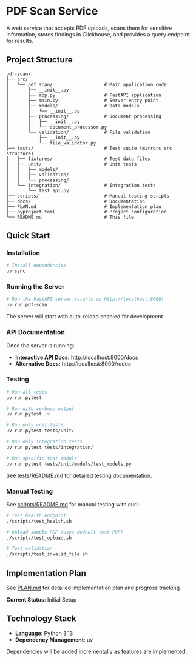 # PDF Scan Service

A web service that accepts PDF uploads, scans them for sensitive information, stores findings in Clickhouse, and provides a query endpoint for results.

## Project Structure

```
pdf-scan/
├── src/
│   └── pdf_scan/                   # Main application code
│       ├── __init__.py
│       ├── app.py                  # FastAPI application
│       ├── main.py                 # Server entry point
│       ├── models/                 # Data models
│       │   └── __init__.py
│       ├── processing/             # Document processing
│       │   ├── __init__.py
│       │   └── document_processor.py
│       └── validation/             # File validation
│           ├── __init__.py
│           └── file_validator.py
├── tests/                          # Test suite (mirrors src structure)
│   ├── fixtures/                   # Test data files
│   ├── unit/                       # Unit tests
│   │   ├── models/
│   │   ├── validation/
│   │   └── processing/
│   └── integration/                # Integration tests
│       └── test_api.py
├── scripts/                        # Manual testing scripts
├── docs/                           # Documentation
├── PLAN.md                         # Implementation plan
├── pyproject.toml                  # Project configuration
└── README.md                       # This file
```

## Quick Start

### Installation

```bash
# Install dependencies
uv sync
```

### Running the Server

```bash
# Run the FastAPI server (starts on http://localhost:8000)
uv run pdf-scan
```

The server will start with auto-reload enabled for development.

### API Documentation

Once the server is running:
- **Interactive API Docs:** http://localhost:8000/docs
- **Alternative Docs:** http://localhost:8000/redoc

### Testing

```bash
# Run all tests
uv run pytest

# Run with verbose output
uv run pytest -v

# Run only unit tests
uv run pytest tests/unit/

# Run only integration tests
uv run pytest tests/integration/

# Run specific test module
uv run pytest tests/unit/models/test_models.py
```

See [tests/README.md](tests/README.md) for detailed testing documentation.

### Manual Testing

See [scripts/README.md](scripts/README.md) for manual testing with curl:

```bash
# Test health endpoint
./scripts/test_health.sh

# Upload sample PDF (uses default test PDF)
./scripts/test_upload.sh

# Test validation
./scripts/test_invalid_file.sh
```

## Implementation Plan

See [PLAN.md](PLAN.md) for detailed implementation plan and progress tracking.

**Current Status**: Initial Setup

## Technology Stack

- **Language**: Python 3.13
- **Dependency Management**: uv

Dependencies will be added incrementally as features are implemented.
